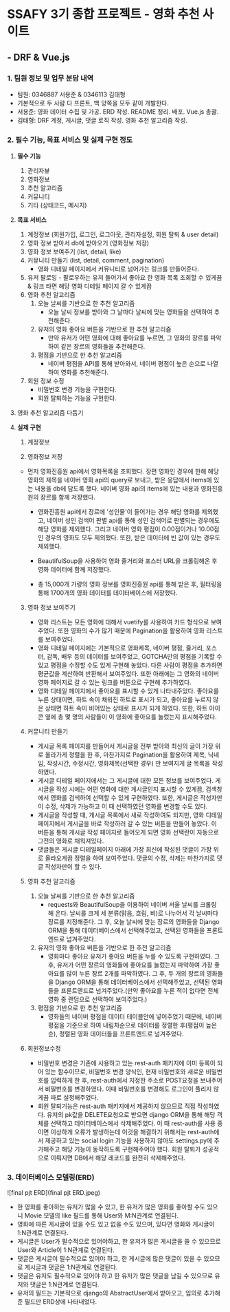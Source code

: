 # SSAFY 3기 종합 프로젝트 - 영화 추천 사이트

## - DRF & Vue.js



### 1. 팀원 정보 및 업무 분담 내역

- 팀원: 0346887 서용준 & 0346113 김태형
- 기본적으로 두 사람 다 프론트, 백 양쪽을 모두 같이 개발한다.
- 서용준: 영화 데이터 수집 및 가공. ERD 작성. README 정리. 배포. Vue.js 총괄.
- 김태형: DRF 계정, 게시글, 댓글 로직 작성. 영화 추천 알고리즘 작성.



### 2. 필수 기능, 목표 서비스 및 실제 구현 정도

1. **필수 기능**
   1. 관리자뷰
   2. 영화정보
   3. 추천 알고리즘
   4. 커뮤니티
   5. 기타 (상태코드, 메시지)
   
2. **목표 서비스**
   1. 계정정보 (회원가입, 로그인, 로그아웃, 관리자설정, 회원 탈퇴 & user detail)
   2. 영화 정보 받아서 db에 받아오기 (영화정보 저장)
   3. 영화 정보 보여주기 (list, detail, like)
   4. 커뮤니티 만들기 (list, detail, comment, pagination)
      - 영화 디테일 페이지에서 커뮤니티로 넘어가는 링크를 만들어준다.
   5. 유저 팔로잉 - 팔로우하는 유저 들어가서 좋아요 한 영화 목록 조회할 수 있게끔 & 링크 타면 해당 영화 디테일 페이지 갈 수 있게끔
   6. 영화 추천 알고리즘 
      1. 오늘 날씨를 기반으로 한 추천 알고리즘
         - 오늘 날씨 정보를 받아와 그 날마다 날씨에 맞는 영화들을 선택하여 추천해준다.
      2. 유저의 영화 좋아요 버튼을 기반으로 한 추천 알고리즘
         - 만약 유저가 어떤 영화에 대해 좋아요를 누르면, 그 영화의 장르를 파악하여 같은 장르의 영화들을 추천해준다.
      3. 평점을 기반으로 한 추천 알고리즘
         - 네이버 평점을 API를 통해 받아와서, 네이버 평점이 높은 순으로 나열하여 영화를 추천해준다.
   7. 회원 정보 수정
      - 비밀번호 변경 기능을 구현한다.
      - 회원 탈퇴하는 기능을 구현한다.
8. 영화 추천 알고리즘 다듬기
   
3. **실제 구현**

   1. 계정정보
   
   2. 영화정보 저장
   
   - 먼저 영화진흥원 api에서 영화목록을 조회했다. 장편 영화인 경우에 한해 해당 영화의 제목을 네이버 영화 api의 query로 보내고, 받은 응답에서 items에 있는 내용을 db에 담도록 했다. 네이버 영화 api의 items에 있는 내용과 영화진흥원의 장르를 함께 저장했다.
      
      - 영화진흥원 api에서 장르에 '성인물'이 들어가는 경우 해당 영화를 제외했고, 네이버 성인 검색어 판별 api를 통해 성인 검색어로 판별되는 경우에도 해당 영화를 제외했다. 그리고 네이버 영화 평점이 0.00점이거나 10.00점인 경우의 영화도 모두 제외했다. 또한, 받은 데이터에 빈 값이 있는 경우도 제외했다.
      
      - BeautifulSoup을 사용하여 영화 줄거리와 포스터 URL을 크롤링해온 후 영화 데이터에 함께 저장했다.
      - 총 15,000개 가량의 영화 정보를 영화진흥원 api를 통해 받은 후, 필터링을 통해 1700개의 영화 데이터를 데이터베이스에 저장했다.
      
   3. 영화 정보 보여주기
   
      - 영화 리스트는 모든 영화에 대해서 vuetify를 사용하여 카드 형식으로 보여주었다. 또한 영화의 수가 많기 때문에 Pagination을 활용하여 영화 리스트를 보여주었다.
      - 영화 디테일 페이지에는 기본적으로 영화제목, 네이버 평점, 줄거리, 포스터, 감독, 배우 등의 데이터를 보여주었고, GOTCHA만의 평점을 기록할 수 있고 평점을 수정할 수도 있게 구현해 놓았다. 다른 사람이 평점을 추가하면 평균값을 계산하여 반환해서 보여주었다. 또한 아래에는 그 영화의 네이버 영화 페이지로 갈 수 있는 링크를 버튼으로 구현해 추가하였다.
      - 영화 디테일 페이지에서 좋아요를 표시할 수 있게 나타내주었다. 좋아요를 누른 상태이면, 하트 속이 채워진 하트로 표시가 되고, 좋아요를 누르지 않은 상태면 하트 속이 비어있는 상태로 표시가 되게 하였다. 또한, 하트 아이콘 옆에 총 몇 명의 사람들이 이 영화에 좋아요를 눌렀는지 표시해주었다.
   
   4. 커뮤니티 만들기
   
      - 게시글 목록 페이지를 만들어서 게시글을 전부 받아와 최신의 글이 가장 위로 올라가게 정렬을 한 후, 마찬가지로 Pagination을 활용하여 제목, 닉네임, 작성시간, 수정시간, 영화제목(선택한 경우) 만 보여지게 글 목록을 작성하였다.
      - 게시글 디테일 페이지에서는 그 게시글에 대한 모든 정보를 보여주었다. 게시글을 작성 시에는 어떤 영화에 대한 게시글인지 표시할 수 있게끔, 검색창에서 영화를 검색하여 선택할 수 있게 구현하였다. 또한, 게시글은 작성자만이 수정, 삭제가 가능하고 이 때 선택하였던 영화를 변경할 수도 있다.
      - 게시글을 작성할 때, 게시글 목록에서 새로 작성하여도 되지만, 영화 디테일 페이지에서 게시글을 바로 작성하러 갈 수 있는 버튼을 만들어 놓았다. 이 버튼을 통해 게시글 작성 페이지로 들어오게 되면 영화 선택란이 자동으로 그전의 영화로 채워져있다.
      - 댓글들은 게시글 디테일페이지 아래에 가장 최신에 작성된 댓글이 가장 위로 올라오게끔 정렬을 하여 보여주었다. 댓글의 수정, 삭제는 마찬가지로 댓글 작성자만이 할 수 있다.
   
   5. 영화 추천 알고리즘
   
      1. 오늘 날씨를 기반으로 한 추천 알고리즘
         - requests와 BeautifulSoup을 이용하여 네이버 서울 날씨를 크롤링 해 온다. 날씨를 크게 세 분류(맑음, 흐림, 비)로 나누어서 각 날씨마다 장르를 지정해준다. 그 후, 오늘 날씨에 맞는 장르의 영화들을 Django ORM을 통해 데이터베이스에서 선택해주었고, 선택된 영화들을 프론트엔드로 넘겨주었다.
      2. 유저의 영화 좋아요 버튼을 기반으로 한 추천 알고리즘
         - 영화마다 좋아요 유저가 좋아요 버튼을 누를 수 있도록 구현하였다. 그 후, 유저가 어떤 장르의 영화들에 좋아요를 눌렀는지 파악하여 가장 좋아요를 많이 누른 장르 2개를 파악하였다. 그 후, 두 개의 장르의 영화들을 Django ORM을 통해 데이터베이스에서 선택해주었고, 선택된 영화들을 프론트엔드로 넘겨주었다.(만약 좋아요를 누른 적이 없다면 전체 영화 중 랜덤으로 선택하여 보여주었다.)
      3. 평점을 기반으로 한 추천 알고리즘
         - 영화들의 네이버 평점을 데이터 테이블안에 넣어주었기 때문에, 네이버 평점을 기준으로 하여 내림차순으로 데이터를 정렬한 후(평점이 높은 순), 정렬된 영화 데이터들을 프론트엔드로 넘겨주었다.
   
   6. 회원정보수정
   
      - 비밀번호 변경은 기존에 사용하고 있는 rest-auth 패키지에 이미 등록이 되어 있는 함수이므로, 비밀번호 변경 양식인, 현재 비밀번호와 새로운 비밀번호를 입력하게 한 후, rest-auth에서 지정한 주소로 POST요청을 보내주어서 비밀번호를 변경하였다. 이때 비밀번호를 변경해도 로그인이 풀리지 않게끔 따로 설정해주었다.
      - 회원 탈퇴기능은 rest-auth 패키지에서 제공하지 않으므로 직접 작성하였다. 유저의 pk값을 DELETE요청으로 받으면 django ORM을 통해 해당 객체를 선택하고 데이터베이스에서 삭제해주었다. 이 때 rest-auth를 사용 중이면 이상하게 오류가 발생하는데 이것을 해결하기 위해서는 rest-auth에서 제공하고 있는 social login 기능을 사용하지 않아도 settings.py에 추가해주고 해당 기능이 동작하도록 구현해주어야 했다. 회원 탈퇴가 성공적으로 이뤄지면 DB에서 해당 레코드를 완전히 삭제해주었다.



### 3. 데이터베이스 모델링(ERD)

![final pjt ERD](final pjt ERD.jpeg)

- 한 영화를 좋아하는 유저가 많을 수 있고, 한 유저가 많은 영화를 좋아할 수도 있으니 Movie 모델의 like 필드를 통해 User와 M:N관계로 연결된다.
- 영화에 따른 게시글이 있을 수도 있고 없을 수도 있으며, 있다면 영화와 게시글이 1:N관계로 연결된다.
- 게시글은 User가 필수적으로 있어야하고, 한 유저가 많은 게시글을 쓸 수 있으므로 User와 Article이 1:N관계로 연결된다.
- 댓글은 게시글이 필수적으로 있어야 하고, 한 게시글에 많은 댓글이 있을 수 있으므로 게시글과 댓글은 1:N관계로 연결된다.
- 댓글은 유저도 필수적으로 있어야 하고 한 유저가 많은 댓글을 남길 수 있으므로 유저와 댓글은 1:N관계로 연결된다.
- 유저의 필드는 기본적으로 django의 AbstractUser에서 받아오고, 임의로 추가해준 필드만 ERD상에 나타내었다.


